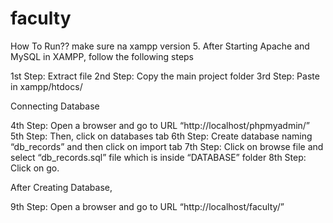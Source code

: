 # faculty
How To Run??
make sure na xampp version 5.
After Starting Apache and MySQL in XAMPP, follow the following steps

1st Step: Extract file
2nd Step: Copy the main project folder
3rd Step: Paste in xampp/htdocs/

 Connecting Database

4th Step: Open a browser and go to URL “http://localhost/phpmyadmin/”
5th Step: Then, click on databases tab
6th Step: Create database naming “db_records” and then click on import tab
7th Step: Click on browse file and select “db_records.sql” file which is inside “DATABASE” folder
8th Step: Click on go.

After Creating Database,

9th Step: Open a browser and go to URL “http://localhost/faculty/”
